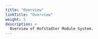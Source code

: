 ```yaml
---
title: "Overview"
linkTitle: "Overview"
weight: 5
description: >
  Overview of Hofstadter Module System.
---
```


